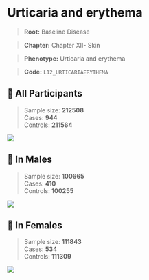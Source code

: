 # Urticaria and erythema

> **Root:** Baseline Disease  

> **Chapter:** Chapter XII- Skin  

> **Phenotype:** Urticaria and erythema  

> **Code:** `L12_URTICARIAERYTHEMA`

## 🧪 All Participants  
> Sample size: **212508**  
> Cases: **944**  
> Controls: **211564**
<img src="/Disease/Figures/ALL/Incidence/L12_URTICARIAERYTHEMA.png"/>
<CsvTable src="/Disease/Data/ALL/Incidence/COX_L12_URTICARIAERYTHEMA.csv" label="🔍 View full results" />

## 👨 In Males  
> Sample size: **100665**  
> Cases: **410**  
> Controls: **100255**
<img src="/Disease/Figures/Male/Incidence/L12_URTICARIAERYTHEMA.png"/>
<CsvTable src="/Disease/Data/Male/Incidence/COX_L12_URTICARIAERYTHEMA.csv" label="🔍 View full results" />

## 👩 In Females  
> Sample size: **111843**  
> Cases: **534**  
> Controls: **111309**
<img src="/Disease/Figures/Female/Incidence/L12_URTICARIAERYTHEMA.png"/>
<CsvTable src="/Disease/Data/Female/Incidence/COX_L12_URTICARIAERYTHEMA.csv" label="🔍 View full results" />
